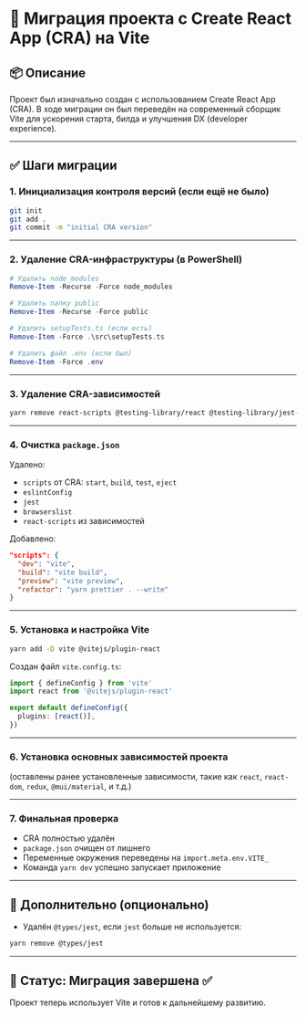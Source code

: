 # 🚀 Миграция проекта с Create React App (CRA) на Vite

## 📦 Описание

Проект был изначально создан с использованием Create React App (CRA). В ходе миграции он был переведён на современный сборщик Vite для ускорения старта, билда и улучшения DX (developer experience).

---

## ✅ Шаги миграции

### 1. Инициализация контроля версий (если ещё не было)

```bash
git init
git add .
git commit -m "initial CRA version"
```

---

### 2. Удаление CRA-инфраструктуры (в PowerShell)

```powershell
# Удалить node_modules
Remove-Item -Recurse -Force node_modules

# Удалить папку public
Remove-Item -Recurse -Force public

# Удалить setupTests.ts (если есть)
Remove-Item -Force .\src\setupTests.ts

# Удалить файл .env (если был)
Remove-Item -Force .env
```

---

### 3. Удаление CRA-зависимостей

```bash
yarn remove react-scripts @testing-library/react @testing-library/jest-dom @testing-library/user-event web-vitals
```

---

### 4. Очистка `package.json`

Удалено:
- `scripts` от CRA: `start`, `build`, `test`, `eject`
- `eslintConfig`
- `jest`
- `browserslist`
- `react-scripts` из зависимостей

Добавлено:

```json
"scripts": {
  "dev": "vite",
  "build": "vite build",
  "preview": "vite preview",
  "refactor": "yarn prettier . --write"
}
```

---

### 5. Установка и настройка Vite

```bash
yarn add -D vite @vitejs/plugin-react
```

Создан файл `vite.config.ts`:

```ts
import { defineConfig } from 'vite'
import react from '@vitejs/plugin-react'

export default defineConfig({
  plugins: [react()],
})
```

---

### 6. Установка основных зависимостей проекта

(оставлены ранее установленные зависимости, такие как `react`, `react-dom`, `redux`, `@mui/material`, и т.д.)

---

### 7. Финальная проверка

- CRA полностью удалён
- `package.json` очищен от лишнего
- Переменные окружения переведены на `import.meta.env.VITE_`
- Команда `yarn dev` успешно запускает приложение

---

## 🧼 Дополнительно (опционально)

- Удалён `@types/jest`, если `jest` больше не используется:

```bash
yarn remove @types/jest
```

---

## 🏁 Статус: Миграция завершена ✅

Проект теперь использует Vite и готов к дальнейшему развитию.
